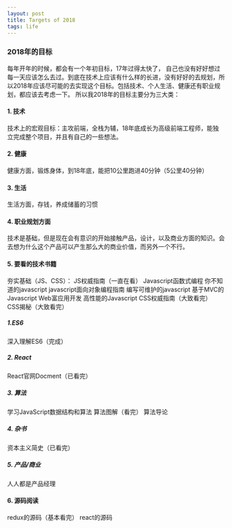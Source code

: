 ```yaml
---
layout: post
title: Targets of 2018
tags: life
---
```

### 2018年的目标
每年开年的时候，都会有一个年初目标，17年过得太快了， 自己也没有好好想过每一天应该怎么去过。到底在技术上应该有什么样的长进，没有好好的去规划，所以2018年应该尽可能的去实现这个目标。包括技术、个人生活、健康还有职业规划，都应该去考虑一下。
所以我2018年的目标主要分为三大类：
#### 1. 技术
技术上的宏观目标：主攻前端，全栈为辅，18年底成长为高级前端工程师，能独立完成整个项目，并且有自己的一些想法。
#### 2. 健康
健康方面，锻炼身体，到18年底，能把10公里跑进40分钟（5公里40分钟）
#### 3. 生活
生活方面，存钱，养成储蓄的习惯
#### 4. 职业规划方面
技术是基础，但是现在会有意识的开始接触产品，设计，以及商业方面的知识。会去想为什么这个产品可以产生那么大的商业价值，而另外一个不行。

#### 5. 要看的技术书籍
夯实基础（JS、CSS）：
JS权威指南（一直在看）
Javascript函数式编程
你不知道的javascript
javascript面向对象编程指南
编写可维护的javascript
基于MVC的Javascript Web富应用开发
高性能的Javascript
CSS权威指南（大致看完）
CSS揭秘（大致看完）
##### 1.ES6
深入理解ES6（完成）

##### 2. React
React官网Docment（已看完）

##### 3. 算法
学习JavaScript数据结构和算法
算法图解（看完）
算法导论
##### 4. 杂书
资本主义简史（已看完）

##### 5. 产品/商业
人人都是产品经理

#### 6. 源码阅读
redux的源码（基本看完）
react的源码

